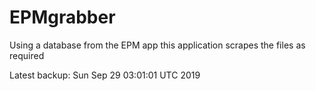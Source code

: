 # EPMgrabber
Using a database from the EPM app this application scrapes the files as required


Latest backup: Sun Sep 29 03:01:01 UTC 2019
